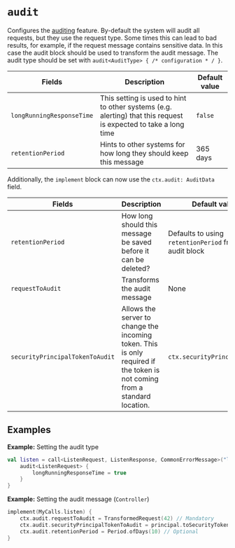 # `audit`

Configures the [auditing](../auditing.md) feature. By-default the system will audit all requests, but they use the
request type. Some times this can lead to bad results, for example, if the request message contains sensitive data.
In this case the audit block should be used to transform the audit message. The audit type should be set
with `audit<AuditType> { /* configuration * / }`.

| Fields | Description | Default value |
|--------|-------------|---------------|
| `longRunningResponseTime` | This setting is used to hint to other systems (e.g. alerting) that this request is expected to take a long time | `false` |
| `retentionPeriod` | Hints to other systems for how long they should keep this message | 365 days |

Additionally, the `implement` block can now use the `ctx.audit: AuditData` field.

| Fields | Description | Default value |
|--------|-------------|---------------|
| `retentionPeriod` | How long should this message be saved before it can be deleted? | Defaults to using `retentionPeriod` from the audit block |
| `requestToAudit` | Transforms the audit message  | None |
| `securityPrincipalTokenToAudit` | Allows the server to change the incoming token. This is only required if the token is not coming from a standard location. | `ctx.securityPrincipalToken` |

## Examples
  
__Example:__ Setting the audit type
  
```kotlin
val listen = call<ListenRequest, ListenResponse, CommonErrorMessage>("listen") {
    audit<ListenRequest> {
        longRunningResponseTime = true
    }
} 
```

__Example:__ Setting the audit message (`Controller`)

```kotlin
implement(MyCalls.listen) {
    ctx.audit.requestToAudit = TransformedRequest(42) // Mandatory
    ctx.audit.securityPrincipalTokenToAudit = principal.toSecurityToken() // Optional
    ctx.audit.retentionPeriod = Period.ofDays(10) // Optional
}
```
